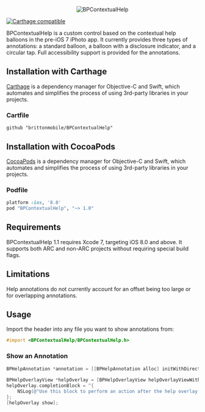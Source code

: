<p align="center" >
  <img src="https://github.com/brittonmobile/BPContextualHelp/raw/master/assets/annotations.jpg" alt="BPContextualHelp" title="BPContextualHelp">
</p>

[![Carthage compatible](https://img.shields.io/badge/Carthage-compatible-4BC51D.svg?style=flat)](https://github.com/Carthage/Carthage)

BPContextualHelp is a custom control based on the contextual help balloons in the pre-iOS 7 iPhoto app. It currently provides three types of annotations: a standard balloon, a balloon with a disclosure indicator, and a circular tap. Full accessibility support is provided for the annotations.

## Installation with Carthage

[Carthage](https://github.com/Carthage/Carthage) is a dependency manager for Objective-C and Swift, which automates and simplifies the process of using 3rd-party libraries in your projects.

### Cartfile

```
github "brittonmobile/BPContextualHelp"
```

## Installation with CocoaPods

[CocoaPods](http://cocoapods.org) is a dependency manager for Objective-C and Swift, which automates and simplifies the process of using 3rd-party libraries in your projects.

### Podfile

```ruby
platform :ios, '8.0'
pod "BPContextualHelp", "~> 1.0"
```

## Requirements

BPContextualHelp 1.1 requires Xcode 7, targeting iOS 8.0 and above. It supports both ARC and non-ARC projects without requiring special build flags.

## Limitations

Help annotations do not currently account for an offset being too large or for overlapping annotations.

## Usage

Import the header into any file you want to show annotations from:

```objective-c
#import <BPContextualHelp/BPContextualHelp.h>
```

### Show an Annotation

```objective-c
BPHelpAnnotation *annotation = [[BPHelpAnnotation alloc] initWithDirection:BPHelpAnnotationDirectionBottom anchorView:self.aButton contentOffset:CGSizeZero andText:@"This annotation is anchored to a view."];
	
BPHelpOverlayView *helpOverlay = [BPHelpOverlayView helpOverlayViewWithAnnotations:@[annotation]];
helpOverlay.completionBlock = ^{
	NSLog(@"Use this block to perform an action after the help overlay is hidden");
};
[helpOverlay show];
```
